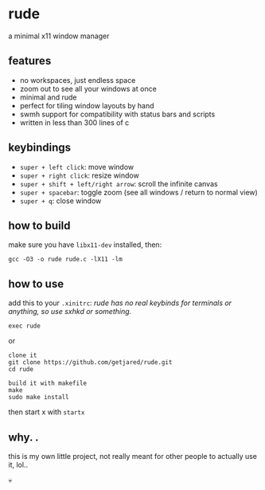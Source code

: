 # rude

a minimal x11 window manager

## features

- no workspaces, just endless space
- zoom out to see all your windows at once
- minimal and rude
- perfect for tiling window layouts by hand
- swmh support for compatibility with status bars and scripts
- written in less than 300 lines of c

## keybindings

- `super + left click`: move window
- `super + right click`: resize window
- `super + shift + left/right arrow`: scroll the infinite canvas
- `super + spacebar`: toggle zoom (see all windows / return to normal view)
- `super + q`: close window

## how to build

make sure you have `libx11-dev` installed, then:

```
gcc -O3 -o rude rude.c -lX11 -lm
```

## how to use

add this to your `.xinitrc`:
*rude has no real keybinds for terminals or anything, so use sxhkd or something.*

```
exec rude
```

or

```
clone it
git clone https://github.com/getjared/rude.git
cd rude

build it with makefile
make
sudo make install
```

then start x with `startx`



## why. .

this is my own little project, not really meant for other people to actually use it, lol..

💀
